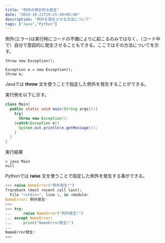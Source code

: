 ```yaml
---
title: "例外の明示的な発生"
date: "2019-10-21T19:25:30+09:00"
description: "例外を発生させる方法について"
tags: ["Java","Python"]
---
```


例外(エラー)は実行時にコードの不備によりに起こるのみではなく、（コード中で）自分で意図的に発生させることもできる。ここではその方法についてを示す。

<div class="note_content_by_programming_language" id="note_content_Java">

```
throw new Exception();

Exception e = new Exception();
throw e;
```

Javaでは **throw** 文を使うことで指定した例外を発生することができる。

実行例を以下に示す。

```java
class Main{
  public static void main(String args[]){
    try{
      throw new Exception();
    }catch(Exception e){
      System.out.println(e.getMessage());
    }
  }
}
```

実行結果

```
> java Main
null
```

</div>
<div class="note_content_by_programming_language" id="note_content_Python">

Pythonでは **raise** 文を使うことで指定した例外を発生する事ができる。  

```python
>>> raise NameError("例外発生!") 
Traceback (most recent call last):
  File "<stdin>", line 1, in <module>
NameError: 例外発生!
>>>
>>> try:
...     raise NameError("例外発生!")
... except NameError:
...     print("NameError発生!") 
... 
NameError発生!
>>>
```

</div>


